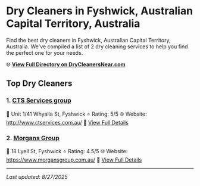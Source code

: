 # Dry Cleaners in Fyshwick, Australian Capital Territory, Australia

Find the best dry cleaners in Fyshwick, Australian Capital Territory, Australia. We've compiled a list of 2 dry cleaning services to help you find the perfect one for your needs.

🌐 **[View Full Directory on DryCleanersNear.com](https://drycleanersnear.com/city/Australia/Australian%20Capital%20Territory/Fyshwick)**

## Top Dry Cleaners

### 1. [CTS Services group](https://drycleanersnear.com/dryCleaner/68a289dce025a3a8d28d3e0b/cts-services-group)
📍 Unit 1/41 Whyalla St, Fyshwick
⭐ Rating: 5/5
🌐 Website: http://www.ctservices.com.au/
🔗 [View Full Details](https://drycleanersnear.com/dryCleaner/68a289dce025a3a8d28d3e0b/cts-services-group)

### 2. [Morgans Group](https://drycleanersnear.com/dryCleaner/68a289c8e025a3a8d28d3d78/morgans-group)
📍 18 Lyell St, Fyshwick
⭐ Rating: 4.5/5
🌐 Website: https://www.morgansgroup.com.au/
🔗 [View Full Details](https://drycleanersnear.com/dryCleaner/68a289c8e025a3a8d28d3d78/morgans-group)


---

*Last updated: 8/27/2025*
